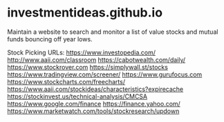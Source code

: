 # investmentideas.github.io
Maintain a website to search and monitor a list of value stocks and mutual funds bouncing off year lows.

Stock Picking URLs:
https://www.investopedia.com/
http://www.aaii.com/classroom
https://cabotwealth.com/daily/
https://www.stockrover.com
https://simplywall.st/stocks
https://www.tradingview.com/screener/
https://www.gurufocus.com
https://www.stockcharts.com/freecharts/
https://www.aaii.com/stockideas/characteristics?expirecache
https://stockinvest.us/technical-analysis/CMCSA
https://www.google.com/finance
https://finance.yahoo.com/
https://www.marketwatch.com/tools/stockresearch/updown
